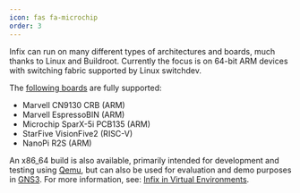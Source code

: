 ```yaml
---
icon: fas fa-microchip
order: 3
---
```


Infix can run on many different types of architectures and boards, much
thanks to Linux and Buildroot.  Currently the focus is on 64-bit ARM
devices with switching fabric supported by Linux switchdev.

The [following boards][1] are fully supported:

 - Marvell CN9130 CRB (ARM)
 - Marvell EspressoBIN (ARM)
 - Microchip SparX-5i PCB135 (ARM)
 - StarFive VisionFive2 (RISC-V)
 - NanoPi R2S (ARM)

An x86_64 build is also available, primarily intended for development
and testing using [Qemu][2], but can also be used for evaluation and
demo purposes in [GNS3][3].  For more information, see: [Infix in
Virtual Environments][4].

[1]: https://github.com/kernelkit/infix/tree/main/board
[2]: https://www.qemu.org/
[3]: https://www.gns3.com/
[4]: https://github.com/kernelkit/infix/blob/main/doc/virtual.md
